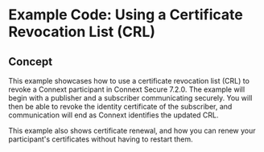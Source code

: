 # Example Code: Using a Certificate Revocation List (CRL)

## Concept

This example showcases how to use a certificate revocation list (CRL) to revoke
a Connext participant in Connext Secure 7.2.0. The example will begin with a
publisher and a subscriber communicating securely. You will then be able to
revoke the identity certificate of the subscriber, and communication will end as
Connext identifies the updated CRL.

This example also shows certificate renewal, and how you can renew your
participant's certificates without having to restart them.
